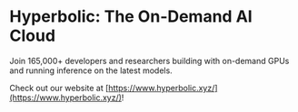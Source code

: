 # Hyperbolic: The On-Demand AI Cloud

Join 165,000+ developers and researchers building with on-demand GPUs and running inference on the latest models.

Check out our website at [https://www.hyperbolic.xyz/](https://www.hyperbolic.xyz/)!
